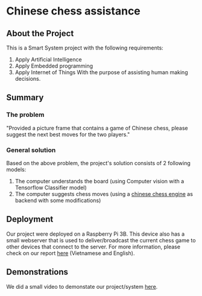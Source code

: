 # Chinese chess assistance

## About the Project
This is a Smart System project with the following requirements:
1. Apply Artificial Intelligence
2. Apply Embedded programming
3. Apply Internet of Things
With the purpose of assisting human making decisions.

## Summary
### The problem
"Provided a picture frame that contains a game of Chinese chess, please suggest the next best moves for the two players."

### General solution
Based on the above problem, the project's solution consists of 2 following models:
1. The computer understands the board (using Computer vision with a Tensorflow Classifier model)
2. The computer suggests chess moves (using a [chinese chess engine](https://github.com/bupticybee/elephantfish) as backend with some modifications)

## Deployment
Our project were deployed on a Raspberry Pi 3B. This device also has a small webserver that is used to deliver/broadcast the current chess game to other devices that connect to the server. For more information, please check on our report [here](https://github.com/nvatuan/chinese-chess-assistance/tree/master/report) (Vietnamese and English).

## Demonstrations
We did a small video to demonstate our project/system [here](https://youtu.be/O_xAv5Q_S-0).
